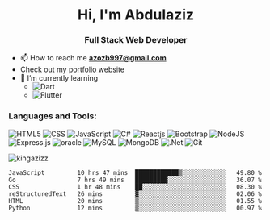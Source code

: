 <h1 align="center">Hi, I'm Abdulaziz</h1>
<h3 align="center">Full Stack Web Developer</h3>

- 📫 How to reach me **azozb997@gmail.com**
-   Check out my [portfolio website](https://abdulaziz-alsunaydi-portfolio.herokuapp.com/)
- 🌱 I’m currently learning 
  * ![Dart](https://img.shields.io/badge/dart-%230175C2.svg?style=for-the-badge&logo=dart&logoColor=white)
  * ![Flutter](https://img.shields.io/badge/Flutter-%2302569B.svg?style=for-the-badge&logo=Flutter&logoColor=white)

<h3 align="left">Languages and Tools:</h3>

![HTML5](https://img.shields.io/badge/html5-%23E34F26.svg?style=for-the-badge&logo=html5&logoColor=white)
![CSS](https://img.shields.io/badge/css3-%231572B6.svg?style=for-the-badge&logo=css3&logoColor=white)
![JavaScript](https://img.shields.io/badge/javascript-%23323330.svg?style=for-the-badge&logo=javascript&logoColor=%23F7DF1E)
![C#](https://img.shields.io/badge/c%23-%23239120.svg?style=for-the-badge&logo=c-sharp&logoColor=white)
![Reactjs](https://img.shields.io/badge/reactjs-%2335495e.svg?style=for-the-badge&logo=react&logoC)
![Bootstrap](https://img.shields.io/badge/bootstrap-%23563D7C.svg?style=for-the-badge&logo=bootstrap&logoColor=white)
![NodeJS](https://img.shields.io/badge/node.js-6DA55F?style=for-the-badge&logo=node.js&logoColor=white)
![Express.js](https://img.shields.io/badge/express.js-%23404d59.svg?style=for-the-badge&logo=express&logoColor=%2361DAFB)
![oracle](https://img.shields.io/badge/oracle-%2335495e.svg?style=for-the-badge&logo=oracle&logoColor=red)
![MySQL](https://img.shields.io/badge/mysql-%2300f.svg?style=for-the-badge&logo=mysql&logoColor=white&color=000)
![MongoDB](https://img.shields.io/badge/MongoDB-%234ea94b.svg?style=for-the-badge&logo=mongodb&logoColor=white)
![.Net](https://img.shields.io/badge/.NET-5C2D91?style=for-the-badge&logo=.net&logoColor=white)
![Git](https://img.shields.io/badge/git-%23F05033.svg?style=for-the-badge&logo=git&logoColor=white)

<p><img align="center" src="https://github-readme-stats.vercel.app/api/top-langs?username=kingazizz&exclude_repo=stay-safe-game&show_icons=true&locale=en&layout=compact" alt="kingazizz" /></p>
<!--START_SECTION:waka-->

```text
JavaScript         10 hrs 47 mins  ████████████▒░░░░░░░░░░░░   49.80 %
Go                 7 hrs 49 mins   █████████░░░░░░░░░░░░░░░░   36.07 %
CSS                1 hr 48 mins    ██░░░░░░░░░░░░░░░░░░░░░░░   08.30 %
reStructuredText   26 mins         ▓░░░░░░░░░░░░░░░░░░░░░░░░   02.06 %
HTML               20 mins         ▒░░░░░░░░░░░░░░░░░░░░░░░░   01.55 %
Python             12 mins         ▒░░░░░░░░░░░░░░░░░░░░░░░░   00.97 %
```

<!--END_SECTION:waka-->
